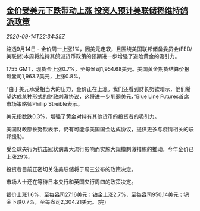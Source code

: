 <!--1600125794000-->
[金价受美元下跌带动上涨 投资人预计美联储将维持鸽派政策](https://cn.reuters.com/article/gold-0914-mon-idCNKBS2653IA)
------

<div><i>2020-09-14T22:34:35Z</i></div><p>路透9月14日 - 金价周一上涨1%，因美元走软，且围绕美国联邦储备委员会(FED/美联储)本周将维持其鸽派货币政策的预期进一步增强了避险黄金的吸引力。</p><p>1755 GMT，现货金上涨0.7%，至每盎司1,954.68美元。美国黄金期货结算价报每盎司1,963.7美元，上涨0.8%。</p><p>“由于美元承受相当大的压力，金价正在上涨。我们还看到财长努钦暗示，他们希望达成某种形式的财政刺激协议，这将进一步削弱美元，”Blue Line Futures首席市场策略师Phillip Streible表示。</p><p>美元指数跌0.3%，增强了黄金对持有其他货币的投资者的吸引力。</p><p>美国财政部长努钦表示，仍有可能与美国国会达成协议，提供更多与疫情相关的联邦援助。</p><p>受全球央行为抗击冠状病毒大流行影响而实施大规模刺激措施的推动，今年金价已上涨29%。</p><p>投资者目前正密切关注美联储将于周三公布的政策决定。</p><p>市场人士还在等待日本央行和英国央行周四的政策决定。</p><p>银价上涨1.6%，至每盎司27.16美元；铂金上涨2.7%，至每盎司950.14美元；钯金下跌0.7%，至每盎司2,304.21美元。(完)</p>
